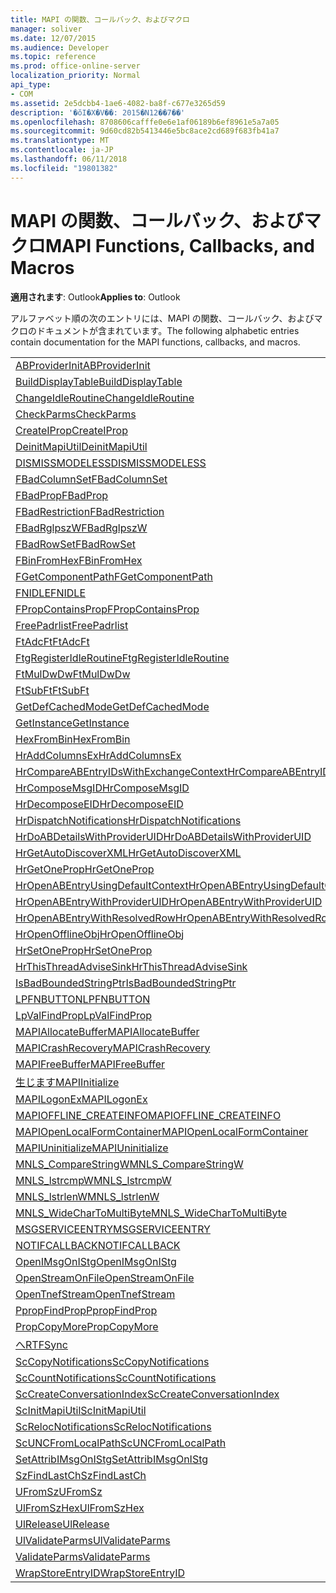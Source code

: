 ```yaml
---
title: MAPI の関数、コールバック、およびマクロ
manager: soliver
ms.date: 12/07/2015
ms.audience: Developer
ms.topic: reference
ms.prod: office-online-server
localization_priority: Normal
api_type:
- COM
ms.assetid: 2e5dcbb4-1ae6-4082-ba8f-c677e3265d59
description: '�ŏI�X�V��: 2015�N12��7��'
ms.openlocfilehash: 8708606cafffe0e6e1af06189b6ef8961e5a7a05
ms.sourcegitcommit: 9d60cd82b5413446e5bc8ace2cd689f683fb41a7
ms.translationtype: MT
ms.contentlocale: ja-JP
ms.lasthandoff: 06/11/2018
ms.locfileid: "19801382"
---
```

# <a name="mapi-functions-callbacks-and-macros"></a><span data-ttu-id="d02ca-103">MAPI の関数、コールバック、およびマクロ</span><span class="sxs-lookup"><span data-stu-id="d02ca-103">MAPI Functions, Callbacks, and Macros</span></span>

 
  
<span data-ttu-id="d02ca-104">**適用されます**: Outlook</span><span class="sxs-lookup"><span data-stu-id="d02ca-104">**Applies to**: Outlook</span></span> 
  
<span data-ttu-id="d02ca-105">アルファベット順の次のエントリには、MAPI の関数、コールバック、およびマクロのドキュメントが含まれています。</span><span class="sxs-lookup"><span data-stu-id="d02ca-105">The following alphabetic entries contain documentation for the MAPI functions, callbacks, and macros.</span></span> 
  
|||
|:-----|:-----|
|[<span data-ttu-id="d02ca-106">ABProviderInit</span><span class="sxs-lookup"><span data-stu-id="d02ca-106">ABProviderInit</span></span>](abproviderinit.md) <br/> |[<span data-ttu-id="d02ca-107">ACCELERATEABSDI</span><span class="sxs-lookup"><span data-stu-id="d02ca-107">ACCELERATEABSDI</span></span>](accelerateabsdi.md) <br/> |
|[<span data-ttu-id="d02ca-108">BuildDisplayTable</span><span class="sxs-lookup"><span data-stu-id="d02ca-108">BuildDisplayTable</span></span>](builddisplaytable.md) <br/> |[<span data-ttu-id="d02ca-109">CALLERRELEASE</span><span class="sxs-lookup"><span data-stu-id="d02ca-109">CALLERRELEASE</span></span>](callerrelease.md) <br/> |
|[<span data-ttu-id="d02ca-110">ChangeIdleRoutine</span><span class="sxs-lookup"><span data-stu-id="d02ca-110">ChangeIdleRoutine</span></span>](changeidleroutine.md) <br/> |[<span data-ttu-id="d02ca-111">CheckParameters</span><span class="sxs-lookup"><span data-stu-id="d02ca-111">CheckParameters</span></span>](checkparms.md) <br/> |
|[<span data-ttu-id="d02ca-112">CheckParms</span><span class="sxs-lookup"><span data-stu-id="d02ca-112">CheckParms</span></span>](checkparms.md) <br/> |[<span data-ttu-id="d02ca-113">CloseIMsgSession</span><span class="sxs-lookup"><span data-stu-id="d02ca-113">CloseIMsgSession</span></span>](closeimsgsession.md) <br/> |
|[<span data-ttu-id="d02ca-114">CreateIProp</span><span class="sxs-lookup"><span data-stu-id="d02ca-114">CreateIProp</span></span>](createiprop.md) <br/> |[<span data-ttu-id="d02ca-115">CreateTable</span><span class="sxs-lookup"><span data-stu-id="d02ca-115">CreateTable</span></span>](createtable.md) <br/> |
|[<span data-ttu-id="d02ca-116">DeinitMapiUtil</span><span class="sxs-lookup"><span data-stu-id="d02ca-116">DeinitMapiUtil</span></span>](deinitmapiutil.md) <br/> |[<span data-ttu-id="d02ca-117">DeregisterIdleRoutine</span><span class="sxs-lookup"><span data-stu-id="d02ca-117">DeregisterIdleRoutine</span></span>](deregisteridleroutine.md) <br/> |
|[<span data-ttu-id="d02ca-118">DISMISSMODELESS</span><span class="sxs-lookup"><span data-stu-id="d02ca-118">DISMISSMODELESS</span></span>](dismissmodeless.md) <br/> |[<span data-ttu-id="d02ca-119">EnableIdleRoutine</span><span class="sxs-lookup"><span data-stu-id="d02ca-119">EnableIdleRoutine</span></span>](enableidleroutine.md) <br/> |
|[<span data-ttu-id="d02ca-120">FBadColumnSet</span><span class="sxs-lookup"><span data-stu-id="d02ca-120">FBadColumnSet</span></span>](fbadcolumnset.md) <br/> |[<span data-ttu-id="d02ca-121">FBadEntryList</span><span class="sxs-lookup"><span data-stu-id="d02ca-121">FBadEntryList</span></span>](fbadentrylist.md) <br/> |
|[<span data-ttu-id="d02ca-122">FBadProp</span><span class="sxs-lookup"><span data-stu-id="d02ca-122">FBadProp</span></span>](fbadprop.md) <br/> |[<span data-ttu-id="d02ca-123">FBadPropTag</span><span class="sxs-lookup"><span data-stu-id="d02ca-123">FBadPropTag</span></span>](fbadproptag.md) <br/> |
|[<span data-ttu-id="d02ca-124">FBadRestriction</span><span class="sxs-lookup"><span data-stu-id="d02ca-124">FBadRestriction</span></span>](fbadrestriction.md) <br/> |[<span data-ttu-id="d02ca-125">FBadRglpNameID</span><span class="sxs-lookup"><span data-stu-id="d02ca-125">FBadRglpNameID</span></span>](fbadrglpnameid.md) <br/> |
|[<span data-ttu-id="d02ca-126">FBadRglpszW</span><span class="sxs-lookup"><span data-stu-id="d02ca-126">FBadRglpszW</span></span>](fbadrglpszw.md) <br/> |[<span data-ttu-id="d02ca-127">FBadRow</span><span class="sxs-lookup"><span data-stu-id="d02ca-127">FBadRow</span></span>](fbadrow.md) <br/> |
|[<span data-ttu-id="d02ca-128">FBadRowSet</span><span class="sxs-lookup"><span data-stu-id="d02ca-128">FBadRowSet</span></span>](fbadrowset.md) <br/> |[<span data-ttu-id="d02ca-129">FBadSortOrderSet</span><span class="sxs-lookup"><span data-stu-id="d02ca-129">FBadSortOrderSet</span></span>](fbadsortorderset.md) <br/> |
|[<span data-ttu-id="d02ca-130">FBinFromHex</span><span class="sxs-lookup"><span data-stu-id="d02ca-130">FBinFromHex</span></span>](fbinfromhex.md) <br/> |[<span data-ttu-id="d02ca-131">FEqualNames</span><span class="sxs-lookup"><span data-stu-id="d02ca-131">FEqualNames</span></span>](fequalnames.md) <br/> |
|[<span data-ttu-id="d02ca-132">FGetComponentPath</span><span class="sxs-lookup"><span data-stu-id="d02ca-132">FGetComponentPath</span></span>](fgetcomponentpath.md) <br/> |[<span data-ttu-id="d02ca-133">FixMAPI</span><span class="sxs-lookup"><span data-stu-id="d02ca-133">FixMAPI</span></span>](fixmapi.md) <br/> |
|[<span data-ttu-id="d02ca-134">FNIDLE</span><span class="sxs-lookup"><span data-stu-id="d02ca-134">FNIDLE</span></span>](fnidle.md) <br/> |[<span data-ttu-id="d02ca-135">FPropCompareProp</span><span class="sxs-lookup"><span data-stu-id="d02ca-135">FPropCompareProp</span></span>](fpropcompareprop.md) <br/> |
|[<span data-ttu-id="d02ca-136">FPropContainsProp</span><span class="sxs-lookup"><span data-stu-id="d02ca-136">FPropContainsProp</span></span>](fpropcontainsprop.md) <br/> |[<span data-ttu-id="d02ca-137">FPropExists</span><span class="sxs-lookup"><span data-stu-id="d02ca-137">FPropExists</span></span>](fpropexists.md) <br/> |
|[<span data-ttu-id="d02ca-138">FreePadrlist</span><span class="sxs-lookup"><span data-stu-id="d02ca-138">FreePadrlist</span></span>](freepadrlist.md) <br/> |[<span data-ttu-id="d02ca-139">FreeProws</span><span class="sxs-lookup"><span data-stu-id="d02ca-139">FreeProws</span></span>](freeprows.md) <br/> |
|[<span data-ttu-id="d02ca-140">FtAdcFt</span><span class="sxs-lookup"><span data-stu-id="d02ca-140">FtAdcFt</span></span>](ftadcft.md) <br/> |[<span data-ttu-id="d02ca-141">FtAddFt</span><span class="sxs-lookup"><span data-stu-id="d02ca-141">FtAddFt</span></span>](ftaddft.md) <br/> |
|[<span data-ttu-id="d02ca-142">FtgRegisterIdleRoutine</span><span class="sxs-lookup"><span data-stu-id="d02ca-142">FtgRegisterIdleRoutine</span></span>](ftgregisteridleroutine.md) <br/> |[<span data-ttu-id="d02ca-143">FtMulDw</span><span class="sxs-lookup"><span data-stu-id="d02ca-143">FtMulDw</span></span>](ftmuldw.md) <br/> |
|[<span data-ttu-id="d02ca-144">FtMulDwDw</span><span class="sxs-lookup"><span data-stu-id="d02ca-144">FtMulDwDw</span></span>](ftmuldwdw.md) <br/> |[<span data-ttu-id="d02ca-145">FtNegFt</span><span class="sxs-lookup"><span data-stu-id="d02ca-145">FtNegFt</span></span>](ftnegft.md) <br/> |
|[<span data-ttu-id="d02ca-146">FtSubFt</span><span class="sxs-lookup"><span data-stu-id="d02ca-146">FtSubFt</span></span>](ftsubft.md) <br/> |[<span data-ttu-id="d02ca-147">GetAttribIMsgOnIStg</span><span class="sxs-lookup"><span data-stu-id="d02ca-147">GetAttribIMsgOnIStg</span></span>](getattribimsgonistg.md) <br/> |
|[<span data-ttu-id="d02ca-148">GetDefCachedMode</span><span class="sxs-lookup"><span data-stu-id="d02ca-148">GetDefCachedMode</span></span>](getdefcachedmode.md) <br/> |[<span data-ttu-id="d02ca-149">GetDefCachedModeDownloadPubFoldFavs</span><span class="sxs-lookup"><span data-stu-id="d02ca-149">GetDefCachedModeDownloadPubFoldFavs</span></span>](getdefcachedmodedownloadpubfoldfavs.md) <br/> |
|[<span data-ttu-id="d02ca-150">GetInstance</span><span class="sxs-lookup"><span data-stu-id="d02ca-150">GetInstance</span></span>](getinstance.md) <br/> |[<span data-ttu-id="d02ca-151">GetTnefStreamCodepage</span><span class="sxs-lookup"><span data-stu-id="d02ca-151">GetTnefStreamCodepage</span></span>](gettnefstreamcodepage.md) <br/> |
|[<span data-ttu-id="d02ca-152">HexFromBin</span><span class="sxs-lookup"><span data-stu-id="d02ca-152">HexFromBin</span></span>](hexfrombin.md) <br/> |[<span data-ttu-id="d02ca-153">HrAddColumns</span><span class="sxs-lookup"><span data-stu-id="d02ca-153">HrAddColumns</span></span>](hraddcolumns.md) <br/> |
|[<span data-ttu-id="d02ca-154">HrAddColumnsEx</span><span class="sxs-lookup"><span data-stu-id="d02ca-154">HrAddColumnsEx</span></span>](hraddcolumnsex.md) <br/> |[<span data-ttu-id="d02ca-155">HrAllocAdviseSink</span><span class="sxs-lookup"><span data-stu-id="d02ca-155">HrAllocAdviseSink</span></span>](hrallocadvisesink.md) <br/> |
|[<span data-ttu-id="d02ca-156">HrCompareABEntryIDsWithExchangeContext</span><span class="sxs-lookup"><span data-stu-id="d02ca-156">HrCompareABEntryIDsWithExchangeContext</span></span>](hrcompareabentryidswithexchangecontext.md) <br/> |[<span data-ttu-id="d02ca-157">HrComposeEID</span><span class="sxs-lookup"><span data-stu-id="d02ca-157">HrComposeEID</span></span>](hrcomposeeid.md) <br/> |
|[<span data-ttu-id="d02ca-158">HrComposeMsgID</span><span class="sxs-lookup"><span data-stu-id="d02ca-158">HrComposeMsgID</span></span>](hrcomposemsgid.md) <br/> |[<span data-ttu-id="d02ca-159">HrCreateOfflineObj</span><span class="sxs-lookup"><span data-stu-id="d02ca-159">HrCreateOfflineObj</span></span>](hrcreateofflineobj.md) <br/> |
|[<span data-ttu-id="d02ca-160">HrDecomposeEID</span><span class="sxs-lookup"><span data-stu-id="d02ca-160">HrDecomposeEID</span></span>](hrdecomposeeid.md) <br/> |[<span data-ttu-id="d02ca-161">HrDecomposeMsgID</span><span class="sxs-lookup"><span data-stu-id="d02ca-161">HrDecomposeMsgID</span></span>](hrdecomposemsgid.md) <br/> |
|[<span data-ttu-id="d02ca-162">HrDispatchNotifications</span><span class="sxs-lookup"><span data-stu-id="d02ca-162">HrDispatchNotifications</span></span>](hrdispatchnotifications.md) <br/> |[<span data-ttu-id="d02ca-163">HrDoABDetailsWithExchangeContext</span><span class="sxs-lookup"><span data-stu-id="d02ca-163">HrDoABDetailsWithExchangeContext</span></span>](hrdoabdetailswithexchangecontext.md) <br/> |
|[<span data-ttu-id="d02ca-164">HrDoABDetailsWithProviderUID</span><span class="sxs-lookup"><span data-stu-id="d02ca-164">HrDoABDetailsWithProviderUID</span></span>](hrdoabdetailswithprovideruid.md) <br/> |[<span data-ttu-id="d02ca-165">HrEntryIDFromSz</span><span class="sxs-lookup"><span data-stu-id="d02ca-165">HrEntryIDFromSz</span></span>](hrentryidfromsz.md) <br/> |
|[<span data-ttu-id="d02ca-166">HrGetAutoDiscoverXML</span><span class="sxs-lookup"><span data-stu-id="d02ca-166">HrGetAutoDiscoverXML</span></span>](hrgetautodiscoverxml.md) <br/> |[<span data-ttu-id="d02ca-167">HrGetGALFromEmsmdbUID</span><span class="sxs-lookup"><span data-stu-id="d02ca-167">HrGetGALFromEmsmdbUID</span></span>](hrgetgalfromemsmdbuid.md) <br/> |
|[<span data-ttu-id="d02ca-168">HrGetOneProp</span><span class="sxs-lookup"><span data-stu-id="d02ca-168">HrGetOneProp</span></span>](hrgetoneprop.md) <br/> |[<span data-ttu-id="d02ca-169">HrIStorageFromStream</span><span class="sxs-lookup"><span data-stu-id="d02ca-169">HrIStorageFromStream</span></span>](hristoragefromstream.md) <br/> |
|[<span data-ttu-id="d02ca-170">HrOpenABEntryUsingDefaultContext</span><span class="sxs-lookup"><span data-stu-id="d02ca-170">HrOpenABEntryUsingDefaultContext</span></span>](hropenabentryusingdefaultcontext.md) <br/> |[<span data-ttu-id="d02ca-171">HrOpenABEntryWithExchangeContext</span><span class="sxs-lookup"><span data-stu-id="d02ca-171">HrOpenABEntryWithExchangeContext</span></span>](hropenabentrywithexchangecontext.md) <br/> |
|[<span data-ttu-id="d02ca-172">HrOpenABEntryWithProviderUID</span><span class="sxs-lookup"><span data-stu-id="d02ca-172">HrOpenABEntryWithProviderUID</span></span>](hropenabentrywithprovideruid.md) <br/> |[<span data-ttu-id="d02ca-173">HrOpenABEntryWithProviderUIDSupport</span><span class="sxs-lookup"><span data-stu-id="d02ca-173">HrOpenABEntryWithProviderUIDSupport</span></span>](hropenabentrywithprovideruidsupport.md) <br/> |
|[<span data-ttu-id="d02ca-174">HrOpenABEntryWithResolvedRow</span><span class="sxs-lookup"><span data-stu-id="d02ca-174">HrOpenABEntryWithResolvedRow</span></span>](hropenabentrywithresolvedrow.md) <br/> |[<span data-ttu-id="d02ca-175">HrOpenABEntryWithSupport</span><span class="sxs-lookup"><span data-stu-id="d02ca-175">HrOpenABEntryWithSupport</span></span>](hropenabentrywithsupport.md) <br/> |
|[<span data-ttu-id="d02ca-176">HrOpenOfflineObj</span><span class="sxs-lookup"><span data-stu-id="d02ca-176">HrOpenOfflineObj</span></span>](hropenofflineobj.md) <br/> |[<span data-ttu-id="d02ca-177">HrQueryAllRows</span><span class="sxs-lookup"><span data-stu-id="d02ca-177">HrQueryAllRows</span></span>](hrqueryallrows.md) <br/> |
|[<span data-ttu-id="d02ca-178">HrSetOneProp</span><span class="sxs-lookup"><span data-stu-id="d02ca-178">HrSetOneProp</span></span>](hrsetoneprop.md) <br/> |[<span data-ttu-id="d02ca-179">HrSzFromEntryID</span><span class="sxs-lookup"><span data-stu-id="d02ca-179">HrSzFromEntryID</span></span>](hrszfromentryid.md) <br/> |
|[<span data-ttu-id="d02ca-180">HrThisThreadAdviseSink</span><span class="sxs-lookup"><span data-stu-id="d02ca-180">HrThisThreadAdviseSink</span></span>](hrthisthreadadvisesink.md) <br/> |[<span data-ttu-id="d02ca-181">HrValidateIPMSubtree</span><span class="sxs-lookup"><span data-stu-id="d02ca-181">HrValidateIPMSubtree</span></span>](hrvalidateipmsubtree.md) <br/> |
|[<span data-ttu-id="d02ca-182">IsBadBoundedStringPtr</span><span class="sxs-lookup"><span data-stu-id="d02ca-182">IsBadBoundedStringPtr</span></span>](isbadboundedstringptr.md) <br/> |[<span data-ttu-id="d02ca-183">LAUNCHWIZARDENTRY</span><span class="sxs-lookup"><span data-stu-id="d02ca-183">LAUNCHWIZARDENTRY</span></span>](launchwizardentry.md) <br/> |
|[<span data-ttu-id="d02ca-184">LPFNBUTTON</span><span class="sxs-lookup"><span data-stu-id="d02ca-184">LPFNBUTTON</span></span>](lpfnbutton.md) <br/> |[<span data-ttu-id="d02ca-185">LPropCompareProp</span><span class="sxs-lookup"><span data-stu-id="d02ca-185">LPropCompareProp</span></span>](lpropcompareprop.md) <br/> |
|[<span data-ttu-id="d02ca-186">LpValFindProp</span><span class="sxs-lookup"><span data-stu-id="d02ca-186">LpValFindProp</span></span>](lpvalfindprop.md) <br/> |[<span data-ttu-id="d02ca-187">MAPIAdminProfiles</span><span class="sxs-lookup"><span data-stu-id="d02ca-187">MAPIAdminProfiles</span></span>](mapiadminprofiles.md) <br/> |
|[<span data-ttu-id="d02ca-188">MAPIAllocateBuffer</span><span class="sxs-lookup"><span data-stu-id="d02ca-188">MAPIAllocateBuffer</span></span>](mapiallocatebuffer.md) <br/> |[<span data-ttu-id="d02ca-189">MAPIAllocateMore</span><span class="sxs-lookup"><span data-stu-id="d02ca-189">MAPIAllocateMore</span></span>](mapiallocatemore.md) <br/> |
|[<span data-ttu-id="d02ca-190">MAPICrashRecovery</span><span class="sxs-lookup"><span data-stu-id="d02ca-190">MAPICrashRecovery</span></span>](mapicrashrecovery.md) <br/> |[<span data-ttu-id="d02ca-191">MAPIDeInitIdle</span><span class="sxs-lookup"><span data-stu-id="d02ca-191">MAPIDeInitIdle</span></span>](mapideinitidle.md) <br/> |
|[<span data-ttu-id="d02ca-192">MAPIFreeBuffer</span><span class="sxs-lookup"><span data-stu-id="d02ca-192">MAPIFreeBuffer</span></span>](mapifreebuffer.md) <br/> |[<span data-ttu-id="d02ca-193">MAPIGetDefaultMalloc</span><span class="sxs-lookup"><span data-stu-id="d02ca-193">MAPIGetDefaultMalloc</span></span>](mapigetdefaultmalloc.md) <br/> |
|[<span data-ttu-id="d02ca-194">生じます</span><span class="sxs-lookup"><span data-stu-id="d02ca-194">MAPIInitialize</span></span>](mapiinitialize.md) <br/> |[<span data-ttu-id="d02ca-195">MAPIInitIdle</span><span class="sxs-lookup"><span data-stu-id="d02ca-195">MAPIInitIdle</span></span>](mapiinitidle.md) <br/> |
|[<span data-ttu-id="d02ca-196">MAPILogonEx</span><span class="sxs-lookup"><span data-stu-id="d02ca-196">MAPILogonEx</span></span>](mapilogonex.md) <br/> |[<span data-ttu-id="d02ca-197">MAPIOFFLINE_AGGREGATEINFO</span><span class="sxs-lookup"><span data-stu-id="d02ca-197">MAPIOFFLINE_AGGREGATEINFO</span></span>](mapioffline_aggregateinfo.md) <br/> |
|[<span data-ttu-id="d02ca-198">MAPIOFFLINE_CREATEINFO</span><span class="sxs-lookup"><span data-stu-id="d02ca-198">MAPIOFFLINE_CREATEINFO</span></span>](mapioffline_createinfo.md) <br/> |[<span data-ttu-id="d02ca-199">MAPIOpenFormMgr</span><span class="sxs-lookup"><span data-stu-id="d02ca-199">MAPIOpenFormMgr</span></span>](mapiopenformmgr.md) <br/> |
|[<span data-ttu-id="d02ca-200">MAPIOpenLocalFormContainer</span><span class="sxs-lookup"><span data-stu-id="d02ca-200">MAPIOpenLocalFormContainer</span></span>](mapiopenlocalformcontainer.md) <br/> |[<span data-ttu-id="d02ca-201">MAPIReallocateBuffer</span><span class="sxs-lookup"><span data-stu-id="d02ca-201">MAPIReallocateBuffer</span></span>](mapireallocatebuffer.md) <br/> |
|[<span data-ttu-id="d02ca-202">MAPIUninitialize</span><span class="sxs-lookup"><span data-stu-id="d02ca-202">MAPIUninitialize</span></span>](mapiuninitialize.md) <br/> |[<span data-ttu-id="d02ca-203">MapStorageSCode</span><span class="sxs-lookup"><span data-stu-id="d02ca-203">MapStorageSCode</span></span>](mapstoragescode.md) <br/> |
|[<span data-ttu-id="d02ca-204">MNLS_CompareStringW</span><span class="sxs-lookup"><span data-stu-id="d02ca-204">MNLS_CompareStringW</span></span>](mnls_comparestringw.md) <br/> |[<span data-ttu-id="d02ca-205">MNLS_IsBadStringPtrW</span><span class="sxs-lookup"><span data-stu-id="d02ca-205">MNLS_IsBadStringPtrW</span></span>](mnls_isbadstringptrw.md) <br/> |
|[<span data-ttu-id="d02ca-206">MNLS_lstrcmpW</span><span class="sxs-lookup"><span data-stu-id="d02ca-206">MNLS_lstrcmpW</span></span>](mnls_lstrcmpw.md) <br/> |[<span data-ttu-id="d02ca-207">MNLS_lstrcpyW</span><span class="sxs-lookup"><span data-stu-id="d02ca-207">MNLS_lstrcpyW</span></span>](mnls_lstrcpyw.md) <br/> |
|[<span data-ttu-id="d02ca-208">MNLS_lstrlenW</span><span class="sxs-lookup"><span data-stu-id="d02ca-208">MNLS_lstrlenW</span></span>](mnls_lstrlenw.md) <br/> |[<span data-ttu-id="d02ca-209">MNLS_MultiByteToWideChar</span><span class="sxs-lookup"><span data-stu-id="d02ca-209">MNLS_MultiByteToWideChar</span></span>](mnls_multibytetowidechar.md) <br/> |
|[<span data-ttu-id="d02ca-210">MNLS_WideCharToMultiByte</span><span class="sxs-lookup"><span data-stu-id="d02ca-210">MNLS_WideCharToMultiByte</span></span>](mnls_widechartomultibyte.md) <br/> |[<span data-ttu-id="d02ca-211">MSGCALLRELEASE</span><span class="sxs-lookup"><span data-stu-id="d02ca-211">MSGCALLRELEASE</span></span>](msgcallrelease.md) <br/> |
|[<span data-ttu-id="d02ca-212">MSGSERVICEENTRY</span><span class="sxs-lookup"><span data-stu-id="d02ca-212">MSGSERVICEENTRY</span></span>](msgserviceentry.md) <br/> |[<span data-ttu-id="d02ca-213">MSProviderInit</span><span class="sxs-lookup"><span data-stu-id="d02ca-213">MSProviderInit</span></span>](msproviderinit.md) <br/> |
|[<span data-ttu-id="d02ca-214">NOTIFCALLBACK</span><span class="sxs-lookup"><span data-stu-id="d02ca-214">NOTIFCALLBACK</span></span>](notifcallback.md) <br/> |[<span data-ttu-id="d02ca-215">NSTServiceEntry</span><span class="sxs-lookup"><span data-stu-id="d02ca-215">NSTServiceEntry</span></span>](nstserviceentry.md) <br/> |
|[<span data-ttu-id="d02ca-216">OpenIMsgOnIStg</span><span class="sxs-lookup"><span data-stu-id="d02ca-216">OpenIMsgOnIStg</span></span>](openimsgonistg.md) <br/> |[<span data-ttu-id="d02ca-217">OpenIMsgSession</span><span class="sxs-lookup"><span data-stu-id="d02ca-217">OpenIMsgSession</span></span>](openimsgsession.md) <br/> |
|[<span data-ttu-id="d02ca-218">OpenStreamOnFile</span><span class="sxs-lookup"><span data-stu-id="d02ca-218">OpenStreamOnFile</span></span>](openstreamonfile.md) <br/> |[<span data-ttu-id="d02ca-219">OpenStreamOnFileW</span><span class="sxs-lookup"><span data-stu-id="d02ca-219">OpenStreamOnFileW</span></span>](openstreamonfilew.md) <br/> |
|[<span data-ttu-id="d02ca-220">OpenTnefStream</span><span class="sxs-lookup"><span data-stu-id="d02ca-220">OpenTnefStream</span></span>](opentnefstream.md) <br/> |[<span data-ttu-id="d02ca-221">OpenTnefStreamEx</span><span class="sxs-lookup"><span data-stu-id="d02ca-221">OpenTnefStreamEx</span></span>](opentnefstreamex.md) <br/> |
|[<span data-ttu-id="d02ca-222">PpropFindProp</span><span class="sxs-lookup"><span data-stu-id="d02ca-222">PpropFindProp</span></span>](ppropfindprop.md) <br/> |[<span data-ttu-id="d02ca-223">PreprocessMessage</span><span class="sxs-lookup"><span data-stu-id="d02ca-223">PreprocessMessage</span></span>](preprocessmessage.md) <br/> |
|[<span data-ttu-id="d02ca-224">PropCopyMore</span><span class="sxs-lookup"><span data-stu-id="d02ca-224">PropCopyMore</span></span>](propcopymore.md) <br/> |[<span data-ttu-id="d02ca-225">RemovePreprocessInfo</span><span class="sxs-lookup"><span data-stu-id="d02ca-225">RemovePreprocessInfo</span></span>](removepreprocessinfo.md) <br/> |
|[<span data-ttu-id="d02ca-226">へ</span><span class="sxs-lookup"><span data-stu-id="d02ca-226">RTFSync</span></span>](rtfsync.md) <br/> |[<span data-ttu-id="d02ca-227">ScBinFromHexBounded</span><span class="sxs-lookup"><span data-stu-id="d02ca-227">ScBinFromHexBounded</span></span>](scbinfromhexbounded.md) <br/> |
|[<span data-ttu-id="d02ca-228">ScCopyNotifications</span><span class="sxs-lookup"><span data-stu-id="d02ca-228">ScCopyNotifications</span></span>](sccopynotifications.md) <br/> |[<span data-ttu-id="d02ca-229">ScCopyProps</span><span class="sxs-lookup"><span data-stu-id="d02ca-229">ScCopyProps</span></span>](sccopyprops.md) <br/> |
|[<span data-ttu-id="d02ca-230">ScCountNotifications</span><span class="sxs-lookup"><span data-stu-id="d02ca-230">ScCountNotifications</span></span>](sccountnotifications.md) <br/> |[<span data-ttu-id="d02ca-231">ScCountProps</span><span class="sxs-lookup"><span data-stu-id="d02ca-231">ScCountProps</span></span>](sccountprops.md) <br/> |
|[<span data-ttu-id="d02ca-232">ScCreateConversationIndex</span><span class="sxs-lookup"><span data-stu-id="d02ca-232">ScCreateConversationIndex</span></span>](sccreateconversationindex.md) <br/> |[<span data-ttu-id="d02ca-233">ScDupPropset</span><span class="sxs-lookup"><span data-stu-id="d02ca-233">ScDupPropset</span></span>](scduppropset.md) <br/> |
|[<span data-ttu-id="d02ca-234">ScInitMapiUtil</span><span class="sxs-lookup"><span data-stu-id="d02ca-234">ScInitMapiUtil</span></span>](scinitmapiutil.md) <br/> |[<span data-ttu-id="d02ca-235">ScLocalPathFromUNC</span><span class="sxs-lookup"><span data-stu-id="d02ca-235">ScLocalPathFromUNC</span></span>](sclocalpathfromunc.md) <br/> |
|[<span data-ttu-id="d02ca-236">ScRelocNotifications</span><span class="sxs-lookup"><span data-stu-id="d02ca-236">ScRelocNotifications</span></span>](screlocnotifications.md) <br/> |[<span data-ttu-id="d02ca-237">ScRelocProps</span><span class="sxs-lookup"><span data-stu-id="d02ca-237">ScRelocProps</span></span>](screlocprops.md) <br/> |
|[<span data-ttu-id="d02ca-238">ScUNCFromLocalPath</span><span class="sxs-lookup"><span data-stu-id="d02ca-238">ScUNCFromLocalPath</span></span>](scuncfromlocalpath.md) <br/> |[<span data-ttu-id="d02ca-239">SERVICEWIZARDDLGPROC</span><span class="sxs-lookup"><span data-stu-id="d02ca-239">SERVICEWIZARDDLGPROC</span></span>](servicewizarddlgproc.md) <br/> |
|[<span data-ttu-id="d02ca-240">SetAttribIMsgOnIStg</span><span class="sxs-lookup"><span data-stu-id="d02ca-240">SetAttribIMsgOnIStg</span></span>](setattribimsgonistg.md) <br/> |[<span data-ttu-id="d02ca-241">SzFindCh</span><span class="sxs-lookup"><span data-stu-id="d02ca-241">SzFindCh</span></span>](szfindch.md) <br/> |
|[<span data-ttu-id="d02ca-242">SzFindLastCh</span><span class="sxs-lookup"><span data-stu-id="d02ca-242">SzFindLastCh</span></span>](szfindlastch.md) <br/> |[<span data-ttu-id="d02ca-243">SzFindSz</span><span class="sxs-lookup"><span data-stu-id="d02ca-243">SzFindSz</span></span>](szfindsz.md) <br/> |
|[<span data-ttu-id="d02ca-244">UFromSz</span><span class="sxs-lookup"><span data-stu-id="d02ca-244">UFromSz</span></span>](ufromsz.md) <br/> |[<span data-ttu-id="d02ca-245">UlAddRef</span><span class="sxs-lookup"><span data-stu-id="d02ca-245">UlAddRef</span></span>](uladdref.md) <br/> |
|[<span data-ttu-id="d02ca-246">UlFromSzHex</span><span class="sxs-lookup"><span data-stu-id="d02ca-246">UlFromSzHex</span></span>](ulfromszhex.md) <br/> |[<span data-ttu-id="d02ca-247">UlPropSize</span><span class="sxs-lookup"><span data-stu-id="d02ca-247">UlPropSize</span></span>](ulpropsize.md) <br/> |
|[<span data-ttu-id="d02ca-248">UlRelease</span><span class="sxs-lookup"><span data-stu-id="d02ca-248">UlRelease</span></span>](ulrelease.md) <br/> |[<span data-ttu-id="d02ca-249">UlValidateParameters</span><span class="sxs-lookup"><span data-stu-id="d02ca-249">UlValidateParameters</span></span>](ulvalidateparameters.md) <br/> |
|[<span data-ttu-id="d02ca-250">UlValidateParms</span><span class="sxs-lookup"><span data-stu-id="d02ca-250">UlValidateParms</span></span>](ulvalidateparms.md) <br/> |[<span data-ttu-id="d02ca-251">ValidateParameters</span><span class="sxs-lookup"><span data-stu-id="d02ca-251">ValidateParameters</span></span>](validateparameters.md) <br/> |
|[<span data-ttu-id="d02ca-252">ValidateParms</span><span class="sxs-lookup"><span data-stu-id="d02ca-252">ValidateParms</span></span>](validateparms.md) <br/> |[<span data-ttu-id="d02ca-253">WIZARDENTRY</span><span class="sxs-lookup"><span data-stu-id="d02ca-253">WIZARDENTRY</span></span>](wizardentry.md) <br/> |
|[<span data-ttu-id="d02ca-254">WrapStoreEntryID</span><span class="sxs-lookup"><span data-stu-id="d02ca-254">WrapStoreEntryID</span></span>](wrapstoreentryid.md) <br/> |[<span data-ttu-id="d02ca-255">XPProviderInit</span><span class="sxs-lookup"><span data-stu-id="d02ca-255">XPProviderInit</span></span>](xpproviderinit.md) <br/> |
   

